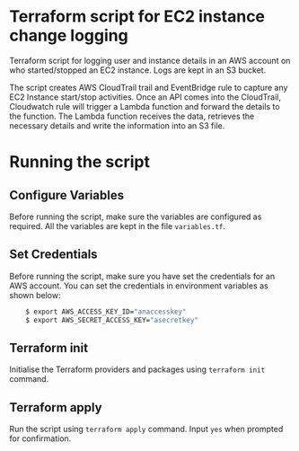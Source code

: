 # Terraform script for EC2 instance change logging
Terraform script for logging user and instance details in an AWS account on who started/stopped an EC2 instance. Logs are kept in an S3 bucket.

The script creates AWS CloudTrail trail and EventBridge rule to capture any EC2 Instance start/stop activities. Once an API comes into the CloudTrail, Cloudwatch rule will trigger a Lambda function and forward the details to the function. The Lambda function receives the data, retrieves the necessary details and write the information into an S3 file.


# Running the script

## Configure Variables
Before running the script, make sure the variables are configured as required. All the variables are kept in the file `variables.tf`.

## Set Credentials
Before running the script, make sure you have set the credentials for an AWS account. You can set the credentials in environment variables as shown below:
```bash
    $ export AWS_ACCESS_KEY_ID="anaccesskey"
    $ export AWS_SECRET_ACCESS_KEY="asecretkey"
```

## Terraform init
Initialise the Terraform providers and packages using `terraform init` command.

## Terraform apply
Run the script using `terraform apply` command. Input `yes` when prompted for confirmation.
